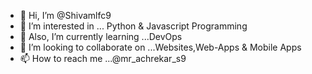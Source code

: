 - 👋 Hi, I’m @Shivamlfc9
- 👀 I’m interested in ... Python & Javascript Programming
- 🌱 Also, I’m currently learning ...DevOps
- 💞️ I’m looking to collaborate on ...Websites,Web-Apps & Mobile Apps
- 📫 How to reach me ...@mr_achrekar_s9

<!---
Shivamlfc9/Shivamlfc9 is a ✨ special ✨ repository because its `README.md` (this file) appears on your GitHub profile.
You can click the Preview link to take a look at your changes.
--->

